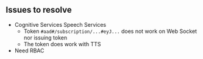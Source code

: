 ## Issues to resolve

- Cognitive Services Speech Services
   - Token `#aad#/subscription/...#eyJ...` does not work on Web Socket nor issuing token
   - The token does work with TTS
- Need RBAC

